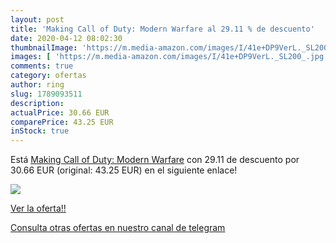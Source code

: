 ```yaml
---
layout: post
title: 'Making Call of Duty: Modern Warfare al 29.11 % de descuento'
date: 2020-04-12 08:02:30
thumbnailImage: 'https://m.media-amazon.com/images/I/41e+DP9VerL._SL200_.jpg'
images: [ 'https://m.media-amazon.com/images/I/41e+DP9VerL._SL200_.jpg' ]
comments: true
category: ofertas
author: ring
slug: 1789093511
description:
actualPrice: 30.66 EUR
comparePrice: 43.25 EUR
inStock: true
---
```


Está [Making Call of Duty: Modern Warfare](https://www.amazon.com/dp/1789093511/?tag=redken08-20) con 29.11 de descuento por 30.66 EUR (original: 43.25 EUR) en el siguiente enlace!

[![](https://m.media-amazon.com/images/I/41e+DP9VerL._SL200_.jpg)](https://www.amazon.com/dp/1789093511/?tag=redken08-20)

[Ver la oferta!!](https://www.amazon.com/dp/1789093511/?tag=redken08-20)

[Consulta otras ofertas en nuestro canal de telegram](https://t.me/s/ofertas25)
